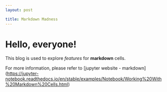 ```yaml
---
layout: post

title: Markdown Madness
---
```


# Hello, everyone!

This blog is used to explore *features* for **markdown** cells.

For more information, please refer to [jupyter website - markdown] (https://jupyter-notebook.readthedocs.io/en/stable/examples/Notebook/Working%20With%20Markdown%20Cells.html)

